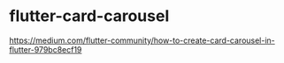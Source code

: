 # flutter-card-carousel
https://medium.com/flutter-community/how-to-create-card-carousel-in-flutter-979bc8ecf19
